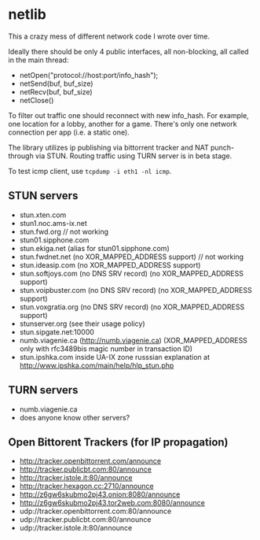 netlib
======

This a crazy mess of different network code I wrote over time.

Ideally there should be only 4 public interfaces, all non-blocking, all called in the main thread:

* netOpen("protocol://host:port/info_hash");
* netSend(buf, buf_size)
* netRecv(buf, buf_size)
* netClose()

To filter out traffic one should reconnect with new info_hash.
For example, one location for a lobby, another for a game.
There's only one network connection per app (i.e. a static one).

The library utilizes ip publishing via bittorrent tracker and NAT punch-through via STUN.
Routing traffic using TURN server is in beta stage.

To test icmp client, use `tcpdump -i eth1 -nl icmp`.

STUN servers
------------

* stun.xten.com
* stun1.noc.ams-ix.net
* stun.fwd.org // not working
* stun01.sipphone.com
* stun.ekiga.net (alias for stun01.sipphone.com)
* stun.fwdnet.net (no XOR_MAPPED_ADDRESS support) // not working
* stun.ideasip.com (no XOR_MAPPED_ADDRESS support)
* stun.softjoys.com (no DNS SRV record) (no XOR_MAPPED_ADDRESS support)
* stun.voipbuster.com (no DNS SRV record) (no XOR_MAPPED_ADDRESS support)
* stun.voxgratia.org (no DNS SRV record) (no XOR_MAPPED_ADDRESS support)
* stunserver.org (see their usage policy)
* stun.sipgate.net:10000
* numb.viagenie.ca (http://numb.viagenie.ca) (XOR_MAPPED_ADDRESS only with rfc3489bis magic number in transaction ID)
* stun.ipshka.com inside UA-IX zone russsian explanation at http://www.ipshka.com/main/help/hlp_stun.php 

TURN servers
------------

* numb.viagenie.ca
* does anyone know other servers?


Open Bittorent Trackers (for IP propagation)
--------------------------------------------

* http://tracker.openbittorrent.com/announce
* http://tracker.publicbt.com:80/announce
* http://tracker.istole.it:80/announce
* http://tracker.hexagon.cc:2710/announce
* http://z6gw6skubmo2pj43.onion:8080/announce
* http://z6gw6skubmo2pj43.tor2web.com:8080/announce
* udp://tracker.openbittorrent.com:80/announce
* udp://tracker.publicbt.com:80/announce
* udp://tracker.istole.it:80/announce

